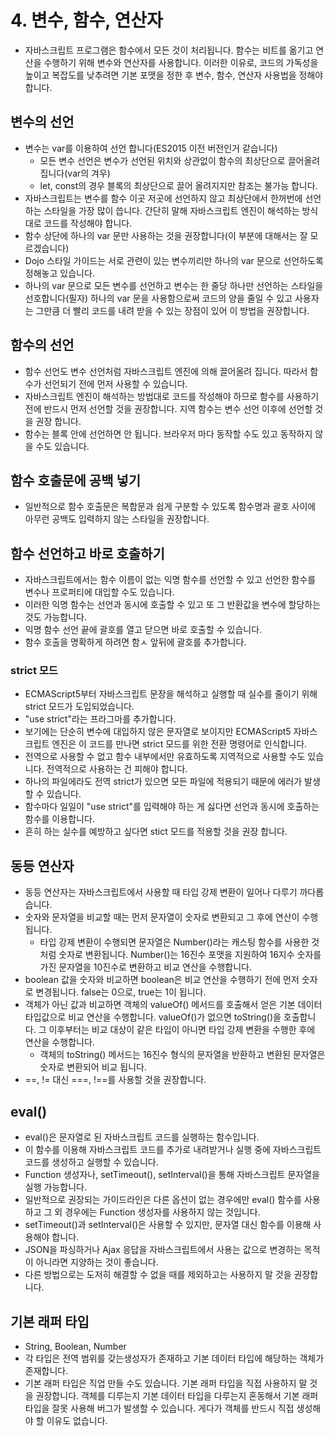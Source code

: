 # 4. 변수, 함수, 연산자

- 자바스크립트 프로그램은 함수에서 모든 것이 처리됩니다. 함수는 비트를 옮기고 연산을 수행하기 위해 변수와 연산자를 사용합니다. 이러한 이유로, 코드의 가독성을 높이고 복잡도를 낮추려면 기본 포맷을 정한 후 변수, 함수, 연산자 사용법을 정해야 합니다.

## 변수의 선언

- 변수는 var를 이용하여 선언 합니다(ES2015 이전 버전인거 같습니다)
  - 모든 변수 선언은 변수가 선언된 위치와 상관없이 함수의 최상단으로 끌어올려 집니다(var의 겨우)
  - let, const의 경우 블록의 최상단으로 끌어 올려지지만 참조는 불가능 합니다.
- 자바스크립트는 변수를 함수 이곳 저곳에 선언하지 않고 최상단에서 한꺼번에 선언하는 스타일을 가장 많이 씁니다. 간단히 말해 자바스크립트 엔진이 해석하는 방식대로 코드를 작성해야 합니다.
- 함수 상단에 하나의 var 문만 사용하는 것을 권장합니다(이 부분에 대해서는 잘 모르겠습니다)
- Dojo 스타일 가이드는 서로 관련이 있는 변수끼리만 하나의 var 문으로 선언하도록 정해놓고 있습니다.
- 하나의 var 문으로 모든 변수를 선언하고 변수는 한 줄당 하나만 선언하는 스타일을 선호합니다(필자) 하나의 var 문을 사용함으로써 코드의 양을 줄일 수 있고 사용자는 그만큼 더 빨리 코드를 내려 받을 수 있는 장점이 있어 이 방법을 권장합니다.

## 함수의 선언

- 함수 선언도 변수 선언처럼 자바스크립트 엔진에 의해 끌어올려 집니다. 따라서 함수가 선언되기 전에 먼저 사용할 수 있습니다.
- 자바스크립트 엔진이 해석하는 방법대로 코드를 작성해야 하므로 함수를 사용하기 전에 반드시 먼저 선언할 것을 권장합니다. 지역 함수는 변수 선언 이후에 선언할 것을 권장 합니다.
- 함수는 블록 안에 선언하면 안 됩니다. 브라우저 마다 동작할 수도 있고 동작하지 않을 수도 있습니다.

## 함수 호출문에 공백 넣기

- 일반적으로 함수 호출문은 복합문과 쉽게 구분할 수 있도록 함수명과 괄호 사이에 아무런 공백도 입력하지 않는 스타일을 권장합니다.

## 함수 선언하고 바로 호출하기

- 자바스크립트에서는 함수 이름이 없는 익명 함수를 선언할 수 있고 선언한 함수를 변수나 프로퍼티에 대입할 수도 있습니다.
- 이러한 익명 함수는 선언과 동시에 호출할 수 있고 또 그 반환값을 변수에 할당하는 것도 가능합니다.
- 익명 함수 선언 끝에 괄호를 열고 닫으면 바로 호출할 수 있습니다.
- 함수 호출을 명확하게 하려면 함ㅅ 앞뒤에 괄호를 추가합니다.

### strict 모드

- ECMAScript5부터 자바스크립트 문장을 해석하고 실행할 때 실수를 줄이기 위해 strict 모드가 도입되었습니다.
- "use strict"라는 프라그마를 추가합니다.
- 보기에는 단순히 변수에 대입하지 않은 문자열로 보이지만 ECMAScript5 자바스크립트 엔진은 이 코드를 만나면 strict 모드를 위한 전환 명령어로 인식합니다.
- 전역으로 사용할 수 없고 함수 내부에서만 유효하도록 지역적으로 사용할 수도 있습니다. 전역적으로 사용하는 건 피해야 합니다.
- 하나의 파일에라도 전역 strict가 있으면 모든 파일에 적용되기 때문에 에러가 발생 할 수 있습니다.
- 함수마다 일일이 "use strict"를 입력해야 하는 게 싫다면 선언과 동시에 호출하는 함수를 이용합니다.
- 흔히 하는 실수를 예방하고 싶다면 stict 모드를 적용할 것을 권장 합니다.

## 동등 연산자

- 동등 연산자는 자바스크립트에서 사용할 때 타입 강제 변환이 일어나 다루기 까다롭습니다.
- 숫자와 문자열을 비교할 때는 먼저 문자열이 숫자로 변환되고 그 후에 연산이 수행됩니다.
  - 타입 강제 변환이 수행되면 문자열은 Number()라는 캐스팅 함수를 사용한 것처럼 숫자로 변환됩니다. Number()는 16진수 포맷을 지원하여 16지수 숫자를 가진 문자열을 10진수로 변환하고 비교 연산을 수행합니다.
- boolean 값을 숫자와 비교하면 boolean은 비교 연산을 수행하기 전에 먼저 숫자로 변경됩니다. false는 0으로, true는 1이 됩니다.
- 객체가 아닌 값과 비교하면 객체의 valueOf() 메서드를 호출해서 얻은 기본 데이터 타입값으로 비교 연산을 수행합니다. valueOf()가 없으면 toString()을 호출합니다. 그 이후부터는 비교 대상이 같은 타입이 아니면 타입 강제 변환을 수행한 후에 연산을 수행합니다.
  - 객체의 toString() 메서드는 16진수 형식의 문자열을 반환하고 변환된 문자열은 숫자로 변환되어 비교 됩니다.
- ==, != 대신 ===, !==를 사용할 것을 권장합니다.

## eval()

- eval()은 문자열로 된 자바스크립트 코드를 실행하는 함수입니다.
- 이 함수를 이용해 자바스크립트 코드를 추가로 내려받거나 실행 중에 자바스크립트 코드를 생성하고 실행할 수 있습니다.
- Function 생성자나, setTimeout(), setInterval()을 통해 자바스크립트 문자열을 실행 가능합니다.
- 일반적으로 권장되는 가이드라인은 다른 옵션이 없는 경우에만 eval() 함수를 사용하고 그 외 경우에는 Function 생성자를 사용하지 않는 것입니다.
- setTimeout()과 setInterval()은 사용할 수 있지만, 문자열 대신 함수를 이용해 사용해야 합니다.
- JSON을 파싱하거나 Ajax 응답을 자바스크립트에서 사용는 값으로 변경하는 목적이 아니라면 지양하는 것이 좋습니다.
- 다른 방법으로는 도저히 해결할 수 없을 때를 제외하고는 사용하지 말 것을 권장합니다.

## 기본 래퍼 타입

- String, Boolean, Number
- 각 타입은 전역 범위를 갖는생성자가 존재하고 기본 데이터 타입에 해당하는 객체가 존재합니다.
- 기본 래퍼 타입은 직업 만들 수도 있습니다. 기본 래퍼 타입을 직접 사용하지 말 것을 권장합니다. 객체를 디루는지 기본 데이터 타입을 다루는지 혼동해서 기본 래퍼 타입을 잘못 사용해 버그가 발생할 수 있습니다. 게다가 객체를 반드시 직접 생성해야 할 이유도 없습니다.
